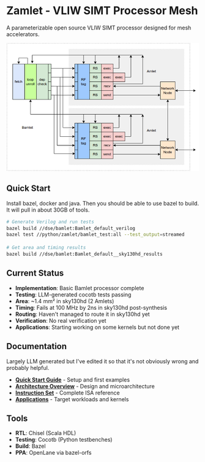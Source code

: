 # Zamlet - VLIW SIMT Processor Mesh

A parameterizable open source VLIW SIMT processor designed for mesh accelerators.

![Bamlet Flow](docs/diagrams/bamlet_flow.png)

## Quick Start

Install bazel, docker and java. Then you should be able to use bazel to build.
It will pull in about 30GB of tools.

```bash
# Generate Verilog and run tests
bazel build //dse/bamlet:Bamlet_default_verilog
bazel test //python/zamlet/bamlet_test:all --test_output=streamed

# Get area and timing results
bazel build //dse/bamlet:Bamlet_default__sky130hd_results
```

## Current Status

- **Implementation**: Basic Bamlet processor complete
- **Testing**: LLM-generated cocotb tests passing
- **Area**: ~1.4 mm² in sky130hd (2 Amlets)
- **Timing**: Fails at 100 MHz by 2ns in sky130hd post-synthesis
- **Routing**: Haven't managed to route it in sky130hd yet
- **Verification**: No real verification yet
- **Applications**: Starting working on some kernels but not done yet

## Documentation

Largely LLM generated but I've edited it so that it's not obviously wrong and probably helpful.

- **[Quick Start Guide](docs/quickstart.md)** - Setup and first examples
- **[Architecture Overview](docs/architecture.md)** - Design and microarchitecture
- **[Instruction Set](docs/instruction-set.md)** - Complete ISA reference
- **[Applications](docs/applications.md)** - Target workloads and kernels

## Tools

- **RTL**: Chisel (Scala HDL)
- **Testing**: Cocotb (Python testbenches)
- **Build**: Bazel
- **PPA**: OpenLane via bazel-orfs

